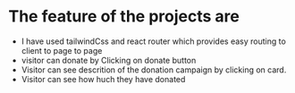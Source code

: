 # The feature of the projects are

- I have used tailwindCss and react router which provides easy routing to client to page to page
- visitor can donate by Clicking on donate button
- Visitor can see descrition of the donation campaign by clicking on card.
- Visitor can see how huch they have donated 

